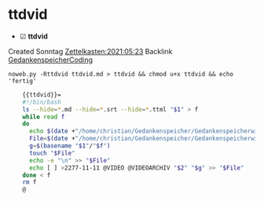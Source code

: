 # ttdvid

* ☑ **ttdvid**  

Created Sonntag [Zettelkasten:2021:05:23]()
Backlink [GedankenspeicherCoding](../GedankenspeicherCoding.md)

  ``noweb.py -Rttdvid ttdvid.md > ttdvid && chmod u+x ttdvid && echo 'fertig'``

```bash
	{{ttdvid}}=
	#!/bin/bash
	ls --hide=*.md --hide=*.srt --hide=*.ttml "$1" > f
	while read f
	do
	  echo $(date +"/home/christian/Gedankenspeicher/Gedankenspeicherwiki/Zettelkasten/%Y/%m/%d.md" -r "$1"/"$f")
	  File=$(date +"/home/christian/Gedankenspeicher/Gedankenspeicherwiki/Zettelkasten/%Y/%m/%d.md" -r "$1"/"$f")
	  g=$(basename "$1"/"$f")
	  touch "$File"
	  echo -e "\n" >> "$File"
	  echo [ ] >2277-11-11 @VIDEO @VIDEOARCHIV "$2" "$g" >> "$File"
	done < f
	rm f
	@ 
```
